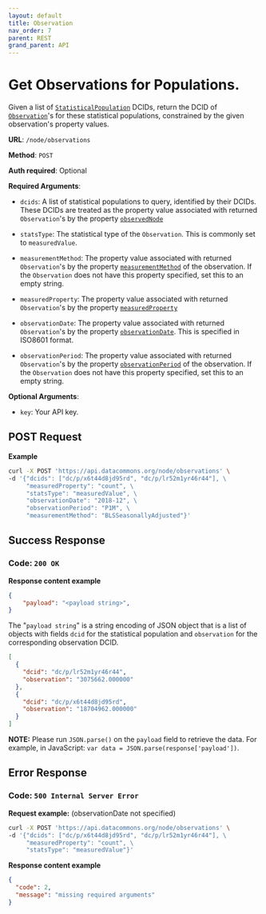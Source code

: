 ```yaml
---
layout: default
title: Observation
nav_order: 7
parent: REST
grand_parent: API
---
```


# Get Observations for Populations.

Given a list of
[`StatisticalPopulation`](https://browser.datacommons.org/kg?dcid=StatisticalPopulation)
DCIDs, return the DCID of
[`Observation`](https://browser.datacommons.org/kg?dcid=Observation)'s for these
statistical populations, constrained by the given observation's property values.

**URL**: `/node/observations`

**Method**: `POST`

**Auth required**: Optional

**Required Arguments**:

*   `dcids`: A list of statistical populations to query, identified by their
    DCIDs. These DCIDs are treated as the property value associated with
    returned `Observation`'s by the property
    [`observedNode`](https://browser.datacommons.org/kg?dcid=observedNode)

*   `statsType`: The statistical type of the `Observation`. This is commonly set
    to `measuredValue`.

*   `measurementMethod`: The property value associated with returned
    `Observation`'s by the property
    [`measurementMethod`](https://browser.datacommons.org/kg?dcid=measurementMethod)
    of the observation. If the `Observation` does not have this property
    specified, set this to an empty string.

*   `measuredProperty`: The property value associated with returned
    `Observation`'s by the property
    [`measuredProperty`](https://browser.datacommons.org/kg?dcid=measuredProperty)

*   `observationDate`: The property value associated with returned
    `Observation`'s by the property
    [`observationDate`](https://browser.datacommons.org/kg?dcid=observationDate).
    This is specified in ISO8601 format.

*   `observationPeriod`: The property value associated with returned
    `Observation`'s by the property
    [`observationPeriod`](https://browser.datacommons.org/kg?dcid=observationPeriod)
    of the observation. If the `Observation` does not have this property
    specified, set this to an empty string.


**Optional Arguments**:

*   `key`: Your API key.

## POST Request

**Example**

```bash
curl -X POST 'https://api.datacommons.org/node/observations' \
-d '{"dcids": ["dc/p/x6t44d8jd95rd", "dc/p/lr52m1yr46r44"], \
     "measuredProperty": "count", \
     "statsType": "measuredValue", \
     "observationDate": "2018-12", \
     "observationPeriod": "P1M", \
     "measurementMethod": "BLSSeasonallyAdjusted"}'
```

## Success Response

### **Code**: `200 OK`

**Response content example**

```json
{
    "payload": "<payload string>",
}
```

The "`payload string`" is a string encoding of JSON object that is a list of
objects with fields `dcid` for the statistical population and `observation` for
the corresponding observation DCID.

```json
[
  {
    "dcid": "dc/p/lr52m1yr46r44",
    "observation": "3075662.000000"
  },
  {
    "dcid": "dc/p/x6t44d8jd95rd",
    "observation": "18704962.000000"
  }
]
```

**NOTE:** Please run `JSON.parse()` on the `payload` field to retrieve the data.
For example, in JavaScript: `var data = JSON.parse(response['payload'])`.

## Error Response

### **Code**: `500 Internal Server Error`

**Request example:** (observationDate not specified)

```bash
curl -X POST 'https://api.datacommons.org/node/observations' \
-d '{"dcids": ["dc/p/x6t44d8jd95rd", "dc/p/lr52m1yr46r44"], \
     "measuredProperty": "count", \
     "statsType": "measuredValue"}'
```

**Response content example**

```json
{
  "code": 2,
  "message": "missing required arguments"
}
```
